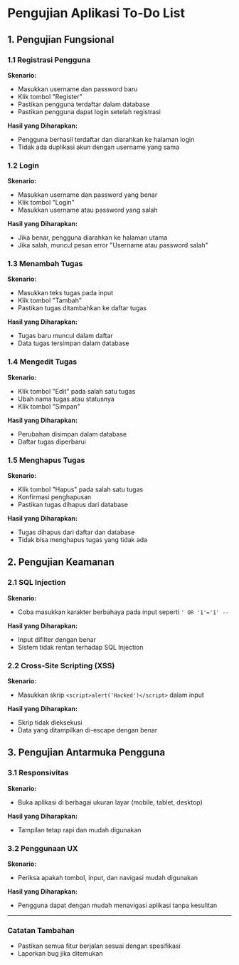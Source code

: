 # Pengujian Aplikasi To-Do List

## 1. Pengujian Fungsional
### 1.1 Registrasi Pengguna
**Skenario:**
- Masukkan username dan password baru
- Klik tombol "Register"
- Pastikan pengguna terdaftar dalam database
- Pastikan pengguna dapat login setelah registrasi

**Hasil yang Diharapkan:**
- Pengguna berhasil terdaftar dan diarahkan ke halaman login
- Tidak ada duplikasi akun dengan username yang sama

### 1.2 Login
**Skenario:**
- Masukkan username dan password yang benar
- Klik tombol "Login"
- Masukkan username atau password yang salah

**Hasil yang Diharapkan:**
- Jika benar, pengguna diarahkan ke halaman utama
- Jika salah, muncul pesan error "Username atau password salah"

### 1.3 Menambah Tugas
**Skenario:**
- Masukkan teks tugas pada input
- Klik tombol "Tambah"
- Pastikan tugas ditambahkan ke daftar tugas

**Hasil yang Diharapkan:**
- Tugas baru muncul dalam daftar
- Data tugas tersimpan dalam database

### 1.4 Mengedit Tugas
**Skenario:**
- Klik tombol "Edit" pada salah satu tugas
- Ubah nama tugas atau statusnya
- Klik tombol "Simpan"

**Hasil yang Diharapkan:**
- Perubahan disimpan dalam database
- Daftar tugas diperbarui

### 1.5 Menghapus Tugas
**Skenario:**
- Klik tombol "Hapus" pada salah satu tugas
- Konfirmasi penghapusan
- Pastikan tugas dihapus dari database

**Hasil yang Diharapkan:**
- Tugas dihapus dari daftar dan database
- Tidak bisa menghapus tugas yang tidak ada

## 2. Pengujian Keamanan
### 2.1 SQL Injection
**Skenario:**
- Coba masukkan karakter berbahaya pada input seperti `' OR '1'='1' --`

**Hasil yang Diharapkan:**
- Input difilter dengan benar
- Sistem tidak rentan terhadap SQL Injection

### 2.2 Cross-Site Scripting (XSS)
**Skenario:**
- Masukkan skrip `<script>alert('Hacked')</script>` dalam input

**Hasil yang Diharapkan:**
- Skrip tidak dieksekusi
- Data yang ditampilkan di-escape dengan benar

## 3. Pengujian Antarmuka Pengguna
### 3.1 Responsivitas
**Skenario:**
- Buka aplikasi di berbagai ukuran layar (mobile, tablet, desktop)

**Hasil yang Diharapkan:**
- Tampilan tetap rapi dan mudah digunakan

### 3.2 Penggunaan UX
**Skenario:**
- Periksa apakah tombol, input, dan navigasi mudah digunakan

**Hasil yang Diharapkan:**
- Pengguna dapat dengan mudah menavigasi aplikasi tanpa kesulitan

---

### Catatan Tambahan
- Pastikan semua fitur berjalan sesuai dengan spesifikasi
- Laporkan bug jika ditemukan

